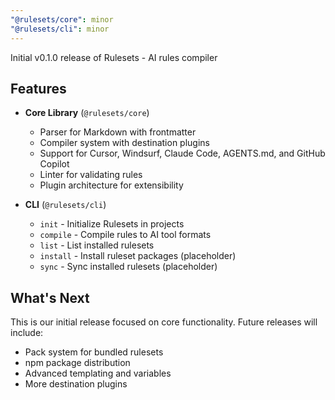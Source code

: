```yaml
---
"@rulesets/core": minor
"@rulesets/cli": minor
---
```


Initial v0.1.0 release of Rulesets - AI rules compiler

## Features

- **Core Library** (`@rulesets/core`)
  - Parser for Markdown with frontmatter
  - Compiler system with destination plugins
  - Support for Cursor, Windsurf, Claude Code, AGENTS.md, and GitHub Copilot
  - Linter for validating rules
  - Plugin architecture for extensibility

- **CLI** (`@rulesets/cli`)
  - `init` - Initialize Rulesets in projects
  - `compile` - Compile rules to AI tool formats
  - `list` - List installed rulesets
  - `install` - Install ruleset packages (placeholder)
  - `sync` - Sync installed rulesets (placeholder)

## What's Next

This is our initial release focused on core functionality. Future releases will include:
- Pack system for bundled rulesets
- npm package distribution
- Advanced templating and variables
- More destination plugins

